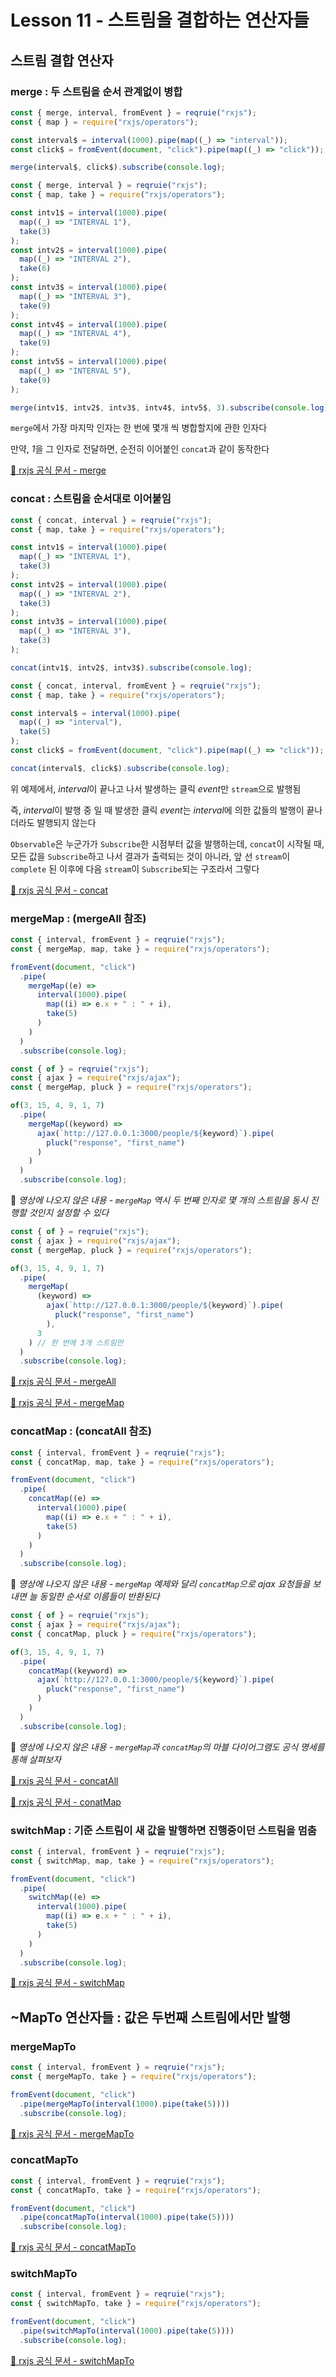 # Lesson 11 - 스트림을 결합하는 연산자들

## 스트림 결합 연산자

### merge : 두 스트림을 순서 관계없이 병합

```javascript
const { merge, interval, fromEvent } = reqruie("rxjs");
const { map } = require("rxjs/operators");

const interval$ = interval(1000).pipe(map((_) => "interval"));
const click$ = fromEvent(document, "click").pipe(map((_) => "click"));

merge(interval$, click$).subscribe(console.log);
```

```javascript
const { merge, interval } = reqruie("rxjs");
const { map, take } = require("rxjs/operators");

const intv1$ = interval(1000).pipe(
  map((_) => "INTERVAL 1"),
  take(3)
);
const intv2$ = interval(1000).pipe(
  map((_) => "INTERVAL 2"),
  take(6)
);
const intv3$ = interval(1000).pipe(
  map((_) => "INTERVAL 3"),
  take(9)
);
const intv4$ = interval(1000).pipe(
  map((_) => "INTERVAL 4"),
  take(9)
);
const intv5$ = interval(1000).pipe(
  map((_) => "INTERVAL 5"),
  take(9)
);

merge(intv1$, intv2$, intv3$, intv4$, intv5$, 3).subscribe(console.log);
```

`merge`에서 가장 마지막 인자는 한 번에 몇개 씩 병합할지에 관한 인자다

만약, *1*을 그 인자로 전달하면, 순전히 이어붙인 `concat`과 같이 동작한다

[🔗 rxjs 공식 문서 - merge](https://rxjs.dev/api/operators/merge)

### concat : 스트림을 순서대로 이어붙임

```javascript
const { concat, interval } = reqruie("rxjs");
const { map, take } = require("rxjs/operators");

const intv1$ = interval(1000).pipe(
  map((_) => "INTERVAL 1"),
  take(3)
);
const intv2$ = interval(1000).pipe(
  map((_) => "INTERVAL 2"),
  take(3)
);
const intv3$ = interval(1000).pipe(
  map((_) => "INTERVAL 3"),
  take(3)
);

concat(intv1$, intv2$, intv3$).subscribe(console.log);
```

```javascript
const { concat, interval, fromEvent } = reqruie("rxjs");
const { map, take } = require("rxjs/operators");

const interval$ = interval(1000).pipe(
  map((_) => "interval"),
  take(5)
);
const click$ = fromEvent(document, "click").pipe(map((_) => "click"));

concat(interval$, click$).subscribe(console.log);
```

위 예제에서, *interval*이 끝나고 나서 발생하는 클릭 *event*만 `stream`으로 발행됨

즉, *interval*이 발행 중 일 때 발생한 클릭 *event*는 *interval*에 의한 값들의 발행이 끝나더라도 발행되지 않는다

`Observable`은 누군가가 `Subscribe`한 시점부터 값을 발행하는데, `concat`이 시작될 때, 모든 값을 `Subscribe`하고 나서 결과가 출력되는 것이 아니라, 앞 선 `stream`이 `complete` 된 이후에 다음 `stream`이 `Subscribe`되는 구조라서 그렇다

[🔗 rxjs 공식 문서 - concat](https://rxjs.dev/api/operators/concat)

### mergeMap : (mergeAll 참조)

```javascript
const { interval, fromEvent } = reqruie("rxjs");
const { mergeMap, map, take } = require("rxjs/operators");

fromEvent(document, "click")
  .pipe(
    mergeMap((e) =>
      interval(1000).pipe(
        map((i) => e.x + " : " + i),
        take(5)
      )
    )
  )
  .subscribe(console.log);
```

```javascript
const { of } = reqruie("rxjs");
const { ajax } = require("rxjs/ajax");
const { mergeMap, pluck } = require("rxjs/operators");

of(3, 15, 4, 9, 1, 7)
  .pipe(
    mergeMap((keyword) =>
      ajax(`http://127.0.0.1:3000/people/${keyword}`).pipe(
        pluck("response", "first_name")
      )
    )
  )
  .subscribe(console.log);
```

🚨 _영상에 나오지 않은 내용 - `mergeMap` 역시 두 번째 인자로 몇 개의 스트림을 동시 진행할 것인지 설정할 수 있다_

```javascript
const { of } = reqruie("rxjs");
const { ajax } = require("rxjs/ajax");
const { mergeMap, pluck } = require("rxjs/operators");

of(3, 15, 4, 9, 1, 7)
  .pipe(
    mergeMap(
      (keyword) =>
        ajax(`http://127.0.0.1:3000/people/${keyword}`).pipe(
          pluck("response", "first_name")
        ),
      3
    ) // 한 번에 3개 스트림만
  )
  .subscribe(console.log);
```

[🔗 rxjs 공식 문서 - mergeAll](https://rxjs.dev/api/operators/mergeAll)

[🔗 rxjs 공식 문서 - mergeMap](https://rxjs.dev/api/operators/mergeMap)

### concatMap : (concatAll 참조)

```javascript
const { interval, fromEvent } = reqruie("rxjs");
const { concatMap, map, take } = require("rxjs/operators");

fromEvent(document, "click")
  .pipe(
    concatMap((e) =>
      interval(1000).pipe(
        map((i) => e.x + " : " + i),
        take(5)
      )
    )
  )
  .subscribe(console.log);
```

🚨 _영상에 나오지 않은 내용 - `mergeMap` 예제와 달리 `concatMap`으로 ajax 요청들을 보내면 늘 동일한 순서로 이름들이 반환된다_

```javascript
const { of } = reqruie("rxjs");
const { ajax } = require("rxjs/ajax");
const { concatMap, pluck } = require("rxjs/operators");

of(3, 15, 4, 9, 1, 7)
  .pipe(
    concatMap((keyword) =>
      ajax(`http://127.0.0.1:3000/people/${keyword}`).pipe(
        pluck("response", "first_name")
      )
    )
  )
  .subscribe(console.log);
```

🚨 _영상에 나오지 않은 내용 - `mergeMap`과 `concatMap`의 마블 다이어그램도 공식 명세를 통해 살펴보자_

[🔗 rxjs 공식 문서 - concatAll](https://rxjs.dev/api/operators/concatAll)

[🔗 rxjs 공식 문서 - conatMap](https://rxjs.dev/api/operators/conatMap)

### switchMap : 기준 스트림이 새 값을 발행하면 진행중이던 스트림을 멈춤

```javascript
const { interval, fromEvent } = reqruie("rxjs");
const { switchMap, map, take } = require("rxjs/operators");

fromEvent(document, "click")
  .pipe(
    switchMap((e) =>
      interval(1000).pipe(
        map((i) => e.x + " : " + i),
        take(5)
      )
    )
  )
  .subscribe(console.log);
```

[🔗 rxjs 공식 문서 - switchMap](https://rxjs.dev/api/operators/switchMap)

## ~MapTo 연산자들 : 값은 두번째 스트림에서만 발행

### mergeMapTo

```javascript
const { interval, fromEvent } = reqruie("rxjs");
const { mergeMapTo, take } = require("rxjs/operators");

fromEvent(document, "click")
  .pipe(mergeMapTo(interval(1000).pipe(take(5))))
  .subscribe(console.log);
```

[🔗 rxjs 공식 문서 - mergeMapTo](https://rxjs.dev/api/operators/mergeMapTo)

### concatMapTo

```javascript
const { interval, fromEvent } = reqruie("rxjs");
const { concatMapTo, take } = require("rxjs/operators");

fromEvent(document, "click")
  .pipe(concatMapTo(interval(1000).pipe(take(5))))
  .subscribe(console.log);
```

[🔗 rxjs 공식 문서 - concatMapTo](https://rxjs.dev/api/operators/concatMapTo)

### switchMapTo

```javascript
const { interval, fromEvent } = reqruie("rxjs");
const { switchMapTo, take } = require("rxjs/operators");

fromEvent(document, "click")
  .pipe(switchMapTo(interval(1000).pipe(take(5))))
  .subscribe(console.log);
```

[🔗 rxjs 공식 문서 - switchMapTo](https://rxjs.dev/api/operators/switchMapTo)

